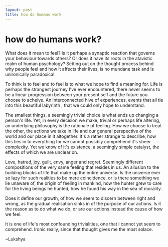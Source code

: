 ```yaml
---
layout: post
title: how do humans work
---
```


# how do humans work?

What does it mean to feel? Is it perhaps a synaptic reaction that governs your behaviour towards others? Or does it have its roots in the atavistic realm of human psychology?
Setting out on the thought process behind why people feel and how it affects their lives, is no mundane task and is unironically paradoxical.

To think is to feel and to feel is to what we hope to find a meaning for. Life is perhaps the strangest journey I've ever encountered, there never seems to be a linear progression between your present self and the future you choose to acheive. An interconnected hive of experiences, events that all tie into this beautiful labyrinth , that we could only hope to understand.

The smallest things, a seemingly trivial choice is what ends up changing a person's life. Yet, in every decision we make, trivial or perhaps life altering, an underlying philosophy is the rationale of feeling. How we choose to treat the other, the actions we take in life and our general perspective of the world and our place in it altogether. It's a rather strange to describe, how this ties in to everything for we cannot possibly comprehend it's sheer complexity. Yet we know of it's existence, a seemingly simple catalyst, the effects of which we are unclear on.

Love, hatred, joy, guilt, envy, anger and regret. Seemingly different compositions of the very same feeling that resides in us. An allusion to the building blocks of life that make up the entire universe. Is the universe ever so lazy for such realities to be mere coincidence, or is there something we lie unaware of, the origin of feeling in mankind, how the hunter grew to care for the living beings he hunted, how he found his way in the sea of morality.

Does it define our growth, of how we seem to discern between right and wrong, as the gradual realisation sinks in of the purpose of our actions. Is it the reason as to do what we do, or are our actions instead the cause of how we feel.

It is one of life's most confounding trivialities, one that I cannot yet seem to comprehend. Ironic really, since that thought gives me the most solace.

~Lukshya
